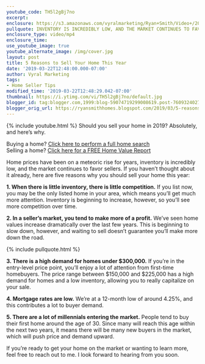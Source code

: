 ```yaml
---
youtube_code: TH5l2gBj7no
excerpt:
enclosure: https://s3.amazonaws.com/vyralmarketing/Ryan+Smith/Video+/2019/Temple+Real+Estate+Agent-+5+Reasons+to+Sell+Your+Home+This+Year.mp4
pullquote: INVENTORY IS INCREDIBLY LOW, AND THE MARKET CONTINUES TO FAVOR SELLERS.
enclosure_type: video/mp4
enclosure_time:
use_youtube_image: true
youtube_alternate_image: /img/cover.jpg
layout: post
title: 5 Reasons to Sell Your Home This Year
date: '2019-03-22T12:48:00.000-07:00'
author: Vyral Marketing
tags:
- Home Seller Tips
modified_time: '2019-03-22T12:48:29.042-07:00'
thumbnail: https://i.ytimg.com/vi/TH5l2gBj7no/default.jpg
blogger_id: tag:blogger.com,1999:blog-59074719299008619.post-7609324027933833672
blogger_orig_url: https://ryansmithhomes.blogspot.com/2019/03/5-reasons-to-sell-your-home-this-year.html
---
```

{% include youtube.html %}
Should you sell your home in 2019? Absolutely, and here’s why.

<div class="post-cta">
Buying a home? <a href="https://www.ryansmithhomes.com/buy" target="_blank">Click here to perform a full home search</a><br>
Selling a home? <a href="https://www.ryansmithhomes.com/sell" target="_blank">Click here for a FREE Home Value Report</a>
</div>

Home prices have been on a meteoric rise for years, inventory is incredibly low, and the market continues to favor sellers. If you haven’t thought about it already, here are five reasons why you should sell your home this year:

**1. When there is little inventory, there is little competition.** If you list now, you may be the only listed home in your area, which means you’ll get much more attention. Inventory is beginning to increase, however, so you’ll see more competition over time.

**2. In a seller’s market, you tend to make more of a profit.** We’ve seen home values increase dramatically over the last few years. This is beginning to slow down, however, and waiting to sell doesn’t guarantee you’ll make more down the road.

{% include pullquote.html %}

**3. There is a high demand for homes under $300,000.** If you’re in the entry-level price point, you’ll enjoy a lot of attention from first-time homebuyers. The price range between $150,000 and $225,000 has a high demand for homes and a low inventory, allowing you to really capitalize on your sale.

**4. Mortgage rates are low.** We’re at a 12-month low of around 4.25%, and this contributes a lot to buyer demand.

**5. There are a lot of millennials entering the market.** People tend to buy their first home around the age of 30. Since many will reach this age within the next two years, it means there will be many new buyers in the market, which will push price and demand upward.

If you’re ready to get your home on the market or wanting to learn more, feel free to reach out to me. I look forward to hearing from you soon.
